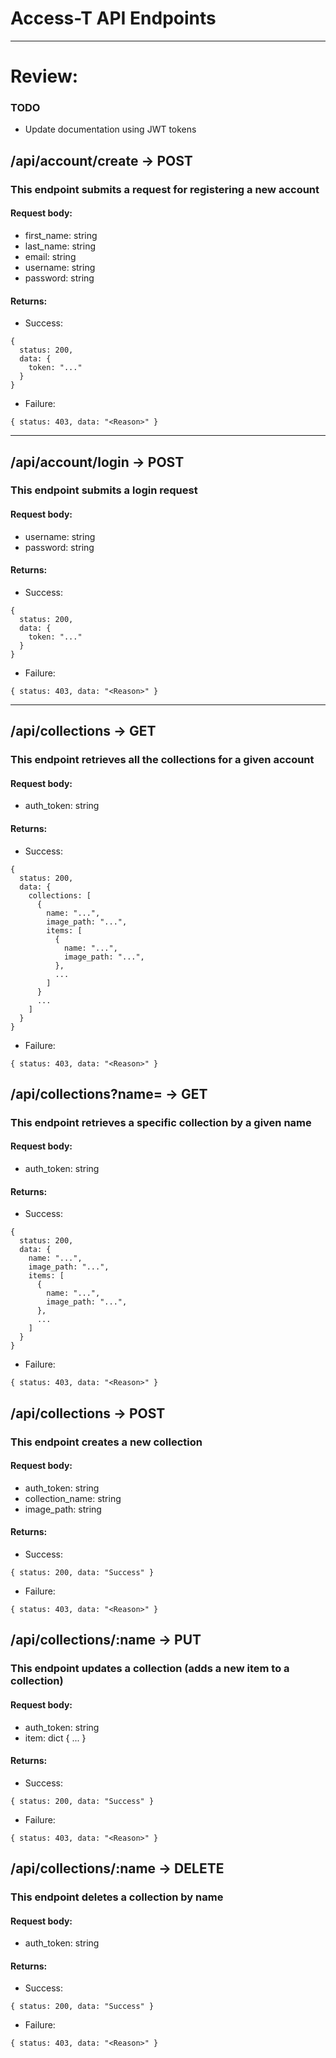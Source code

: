 # Access-T API Endpoints
***
# Review:

### TODO
- Update documentation using JWT tokens

## /api/account/create -> POST
### This endpoint submits a request for registering a new account
#### Request body:
* first_name: string
* last_name: string
* email: string
* username: string
* password: string
#### Returns:
* Success:

~~~
{
  status: 200,
  data: {
    token: "..."
  }
}
~~~

* Failure:
~~~
{ status: 403, data: "<Reason>" }
~~~

---

## /api/account/login -> POST
### This endpoint submits a login request
#### Request body:
* username: string
* password: string
#### Returns:
* Success:
~~~
{
  status: 200,
  data: {
    token: "..."
  }
}
~~~

* Failure:
~~~
{ status: 403, data: "<Reason>" }
~~~

---
## /api/collections -> GET
### This endpoint retrieves all the collections for a given account

#### Request body:
* auth_token: string
#### Returns:
* Success:
~~~
{
  status: 200,
  data: {
    collections: [
      {
        name: "...",
        image_path: "...",
        items: [
          {
            name: "...",
            image_path: "...",
          },
          ...
        ]
      }
      ...
    ]
  }
}
~~~
* Failure:
~~~
{ status: 403, data: "<Reason>" }
~~~

## /api/collections?name=<name> -> GET
### This endpoint retrieves a specific collection by a given name

#### Request body:
* auth_token: string
#### Returns:
* Success:
~~~
{
  status: 200,
  data: {
    name: "...",
    image_path: "...",
    items: [
      {
        name: "...",
        image_path: "...",
      },
      ...
    ]
  }
}
~~~
* Failure:
~~~
{ status: 403, data: "<Reason>" }
~~~

## /api/collections -> POST
### This endpoint creates a new collection

#### Request body:
* auth_token: string
* collection_name: string
* image_path: string
#### Returns:
* Success:
~~~
{ status: 200, data: "Success" }
~~~
* Failure:
~~~
{ status: 403, data: "<Reason>" }
~~~

## /api/collections/:name -> PUT
### This endpoint updates a collection (adds a new item to a collection)

#### Request body:
* auth_token: string
* item: dict { ... }
#### Returns:
* Success:
~~~
{ status: 200, data: "Success" }
~~~
* Failure:
~~~
{ status: 403, data: "<Reason>" }
~~~

## /api/collections/:name -> DELETE
### This endpoint deletes a collection by name

#### Request body:
* auth_token: string
#### Returns:
* Success:
~~~
{ status: 200, data: "Success" }
~~~
* Failure:
~~~
{ status: 403, data: "<Reason>" }
~~~